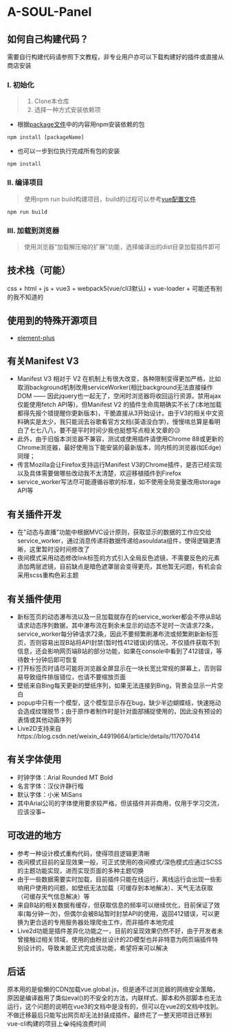 # A-SOUL-Panel

## 如何自己构建代码？
需要自行构建代码请参照下文教程，非专业用户亦可以下载构建好的插件或直接从商店安装
### I. 初始化
> 1. Clone本仓库
> 2. 选择一种方式安装依赖项
- 根据[package文件](package.json)中的内容用npm安装依赖的包
```
npm install [packageName]
```
- 也可以一步到位执行完成所有包的安装
```
npm install
```
  
### II. 编译项目
> 使用npm run build构建项目，build的过程可以参考[vue配置文件](vue.config.js)
```
npm run build
```
  
### III. 加载到浏览器
> 使用浏览器“加载解压缩的扩展”功能，选择编译出的dist目录加载插件即可
  
  
## 技术栈（可能）
css + html + js + vue3 + webpack5(vue/cli3默认) + vue-loader + 可能还有别的我不知道的
  
## 使用到的特殊开源项目
- [element-plus](https://element-plus.gitee.io/zh-CN/)

## 有关Manifest V3
- Manifest V3 相对于 V2 在机制上有很大改变，各种限制变得更加严格，比如取消background机制改用serviceWorker(相比background无法直接操作DOM —— 因此jquery也一起无了，空闲时浏览器将收回运行资源，禁用ajax仅能使用fetch API等)，但Manifest V2 的插件生命周期确实不长了(本地加载都得先报个错提醒你更新版本)，干脆直接从3开始设计。由于V3的相关中文资料确实是太少，我只能润去谷歌看官方文档(英语没白学)，慢慢啃总算是看明白了七七八八，要不是平时时间少我也挺想写点相关文章的😥
- 此外，由于旧版本浏览器不兼容，测试或使用插件请使用Chrome 88或更新的Chrome浏览器，最好使用当下能安装的最新版本，同内核的浏览器(如Edge)同理；
- 传言Mozilla会让Firefox支持运行Manifest V3的Chrome插件，是否已经实现以及具体需要做哪些改动我不太清楚，欢迎移植插件到Firefox
- service_worker写法尽可能遵循谷歌的标准，如不使用全局变量改用storage API等

## 有关插件开发
- 在"动态与直播"功能中根据MVC设计原则，获取显示的数据的工作应交给service_worker，通过消息传递将数据传递给asouldata组件，使得逻辑更清晰，这里暂时没时间修改了
- 夜间模式采用动态修改link标签的方式引入全局反色滤镜，不需要反色的元素添加两层滤镜，目前缺点是暗色遮罩层会变得更亮，其他暂无问题，有机会会采用scss重构色彩主题

## 有关插件使用
- 新标签页的动态瀑布流以及一旦加载就存在的service_worker都会不停从B站请求动态序列数据，其中瀑布流在剩余未显示的动态不足时一次请求72条，service_worker每分钟请求72条，因此不要频繁刷瀑布流或频繁刷新新标签页，否则容易出现B站将API封禁(暂时性412错误)的情况，不仅插件获取不到信息，还会影响网页端B站的部分功能，如果在console中看到了412错误，等待数十分钟后即可恢复
- 打开标签页时请尽可能将浏览器全屏显示在一块长宽比常规的屏幕上，否则容易导致组件排版错位，也请不要缩放页面
- 壁纸来自Bing每天更新的壁纸序列，如果无法连接到Bing，背景会显示一片空白
- popup中只有一个模型，这个模型显示存在bug，缺少半边蝴蝶结，快速拖动会造成纹理脱节；由于原作者制作时是针对面部捕捉使用的，因此没有预设的表情或其他动画序列
- Live2D支持来自https://blog.csdn.net/weixin_44919664/article/details/117070414

## 有关字体使用
- 时钟字体：Arial Rounded MT Bold
- 名言字体：汉仪许静行楷
- 默认字体：小米 MiSans
- 其中Arial公司的字体使用要求较严格，但该插件并非商用，仅用于学习交流，应该没事~

## 可改进的地方
- 参考一种设计模式重构代码，使得项目逻辑更清晰
- 夜间模式目前的呈现效果一般，可正式使用的夜间模式/深色模式应通过SCSS的主题功能实现，进而实现页面的多种主题切换
- 由于一些数据需要实时加载，目前插件只能在线运行，离线运行会出现一些影响用户使用的问题，如壁纸无法加载（可缓存到本地解决）、天气无法获取（可缓存天气信息解决）等
- 来自B站的相关数据有缓存，但获取信息的频率可以继续优化，目前保证了效率(每分钟一次)，但偶尔会被B站暂时封禁API的使用，返回412错误，可以更换为更合适的专用服务器处理爬虫工作，而非插件本地完成
- Live2d功能是插件差异化功能之一，目前的呈现效果仍然不好，由于开发者未曾接触过相关领域，使用的由粉丝设计的2D模型也并非特意为网页端插件特别设计的，导致未能正式完成该功能，希望将来可以解决

## 后话
原本用的是偷懒的CDN加载vue.global.js，但是通不过浏览器的网络安全策略，原因是编译器用了类似eval()的不安全的方法，内联样式、脚本和外部脚本也无法运行，这个问题的说明在vue3的文档中是没有的，但可以在vue2的文档中找到。不做迁移最后只能写出网页却无法封装成插件。最终花了一整天把项目迁移到vue-cli构建的项目上😭纯纯浪费时间